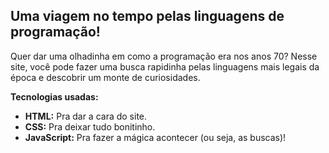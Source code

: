 ## Uma viagem no tempo pelas linguagens de programação! 

Quer dar uma olhadinha em como a programação era nos anos 70?  Nesse site, você pode fazer uma busca rapidinha pelas linguagens mais legais da época e descobrir um monte de curiosidades.

**Tecnologias usadas:**
* **HTML:** Pra dar a cara do site.
* **CSS:** Pra deixar tudo bonitinho.
* **JavaScript:** Pra fazer a mágica acontecer (ou seja, as buscas)!
